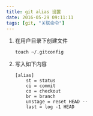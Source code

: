 ```yaml
---
title: git alias 设置
date: 2016-05-29 09:11:11
tags: [git, "关联命令"]
---
```

1. 在用户目录下创建文件

	```
    touch ~/.gitconfig
    ```

2. 写入如下内容

	```
    [alias]
        st = status
        ci = commit
        co = checkout
        br = branch
        unstage = reset HEAD --
        last = log -1 HEAD
    ```
